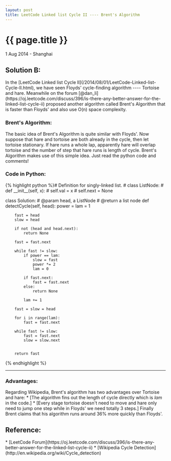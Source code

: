 ```yaml
---
layout: post
title: LeetCode Linked list Cycle II ---- Brent's Algorithm
---
```


{{ page.title }}
================

<p class="meta">1 Aug 2014 - Shanghai</p>

<h2>Solution B:</h2>
In the [LeetCode Linked list Cycle II](/2014/08/01/LeetCode-Linked-list-Cycle-II.html), we have seen Floyds' cycle-finding algorithm ---- Tortoise and hare. Meanwhile on the forum [@dan_li](https://oj.leetcode.com/discuss/396/is-there-any-better-answer-for-the-linked-list-cycle-ii) proposed another algorithm called Brent's Algorithm that is faster than Floyds' and also use <span class="math">O(n)</span> space complexity.

<h3>Brent's Algorithm:</h3>
The basic idea of Brent's Algorithm is quite similar with Floyds'. Now suppose that hare and tortoise are both already in the cycle, then let tortoise stationary. If hare runs a whole lap, apparently hare will overlap tortoise and the number of step that hare runs is length of cycle. Brent's Algorithm makes use of this simple idea. Just read the python code and comments! 

<h3>Code in Python:</h3>
{% highlight python %}# Definition for singly-linked list.
# class ListNode:
#     def __init__(self, x):
#         self.val = x
#         self.next = None

class Solution:
    # @param head, a ListNode
    # @return a list node
    def detectCycle(self, head):
        power = lam = 1
        
        fast = head
        slow = head
        
        if not (head and head.next):
            return None
            
        fast = fast.next
        
        while fast != slow:
            if power == lam:
                slow = fast
                power *= 2
                lam = 0
            
            if fast.next:
                fast = fast.next
            else:
                return None
                
            lam += 1
           
        fast = slow = head
        
        for i in range(lam):
            fast = fast.next
        
        while fast != slow:
            fast = fast.next
            slow = slow.next
        
        
        return fast
{% endhighlight %}

<hr / >
 

<h3>Advantages:</h3>
Regarding Wikipedia, Brent's algorithm has two advantages over Tortoise and hare:
* [The algorithm fins out the length of cycle directly which is <i>lam</i> in the code.]
* [Every stage tortoise doesn't need to move and hare only need to jump one step while in Floyds' we need totally 3 steps.]
Finally Brent claims that his algorithm runs around 36% more quickly than Floyds'.

<h2>Reference:</h2>
* [LeetCode Forum](https://oj.leetcode.com/discuss/396/is-there-any-better-answer-for-the-linked-list-cycle-ii)
* [Wikipedia Cycle Detection](http://en.wikipedia.org/wiki/Cycle_detection)